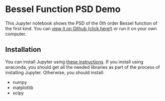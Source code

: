 # Bessel Function PSD Demo

This Jupyter notebook shows the PSD of the 0th order Bessel function of the first kind.
You can [view it on Github (click here!)](https://github.com/grebe/besselpsd/blob/master/Bessel%20Function%20Fourier%20Transform%20Demo.ipynb) or run it on your own computer.

## Installation
You can install Jupyter using [these instructions](http://jupyter.org/install.html).
If you install using anaconda, you should get all the needed libraries as part of the process of installing Jupyter.
Otherwise, you should install:

* numpy
* matplotlib
* scipy


